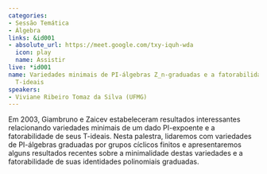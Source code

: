 ```yaml
---
categories:
- Sessão Temática
- Álgebra
links: &id001
- absolute_url: https://meet.google.com/txy-iquh-wda
  icon: play
  name: Assistir
live: *id001
name: Variedades minimais de PI-álgebras Z_n-graduadas e a fatorabilidade de seus
  T-ideais
speakers:
- Viviane Ribeiro Tomaz da Silva (UFMG)
---
```


Em 2003, Giambruno e Zaicev estabeleceram resultados interessantes relacionando variedades minimais de um dado PI-expoente e a fatorabilidade de seus T-ideais. Nesta palestra, lidaremos com variedades de PI-álgebras graduadas por grupos cíclicos finitos e apresentaremos alguns resultados recentes sobre a minimalidade destas variedades e a fatorabilidade de suas identidades polinomiais graduadas.